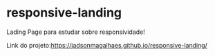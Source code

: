 # responsive-landing
 Lading Page para estudar sobre responsividade!

Link do projeto:https://jadsonmagalhaes.github.io/responsive-landing/
